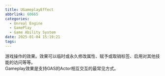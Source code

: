 ```yaml
---
title: UGameplayEffect
abbrlink: 60665
categories:
  - Unreal Engine
  - GamePlay
  - Game Ability System
date: 2025-01-04 15:19:21
tags:
---
```



游戏操作的效果。效果可以临时或永久修改属性、赋予或取销标签、启用对其他技能的访问等等。  
Gameplay效果是支持GAS的Actor相互交互的最常见方式。